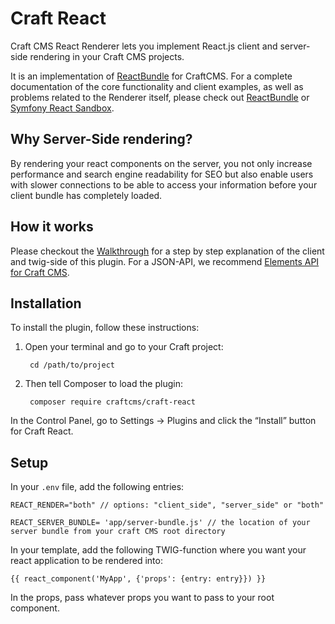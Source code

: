 # Craft React

Craft CMS React Renderer lets you implement React.js client and server-side rendering in your Craft CMS projects.

It is an implementation of [ReactBundle](https://github.com/Limenius/ReactRenderer) for CraftCMS. For a complete documentation of the core functionality and client examples, as well as problems related to the Renderer itself, please check out [ReactBundle](https://github.com/Limenius/ReactRenderer) or [Symfony React Sandbox](https://github.com/Limenius/symfony-react-sandbox).

## Why Server-Side rendering?
By rendering your react components on the server, you not only increase performance and search engine readability for SEO but also enable users with slower connections to be able to access your information before your client bundle has completely loaded.

## How it works
Please checkout the [Walkthrough](https://github.com/Limenius/symfony-react-sandbox#walkthrough) for a step by step explanation of the client and twig-side of this plugin. For a JSON-API, we recommend [Elements API for Craft CMS](https://github.com/craftcms/element-api).

## Installation

To install the plugin, follow these instructions:
1. Open your terminal and go to your Craft project:

        cd /path/to/project

2. Then tell Composer to load the plugin: 

        composer require craftcms/craft-react
        
In the Control Panel, go to Settings → Plugins and click the “Install” button for Craft React.

## Setup

In your `.env` file, add the following entries:

```
REACT_RENDER="both" // options: "client_side", "server_side" or "both"

REACT_SERVER_BUNDLE= 'app/server-bundle.js' // the location of your server bundle from your craft CMS root directory

```


In your template, add the following TWIG-function where you want your react application to be rendered into:

    {{ react_component('MyApp', {'props': {entry: entry}}) }}


In the props, pass whatever props you want to pass to your root component.
